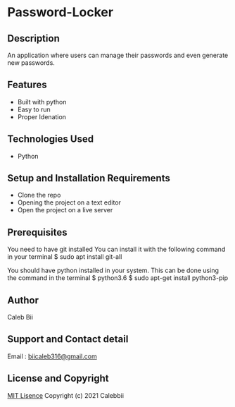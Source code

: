 # Password-Locker

## Description
An application where users can manage their passwords and even generate new passwords.

## Features
* Built with python
* Easy to run
* Proper Idenation

## Technologies Used
* Python

## Setup and Installation Requirements
* Clone the repo
* Opening the project on a text editor
* Open the project on a live server

## Prerequisites
You need to have git installed 
You can install it with the following command in your terminal $ sudo apt install git-all

You should have python installed in your system. 
This can be done using the command in the terminal $ python3.6 $ sudo apt-get install python3-pip



## Author
Caleb Bii

## Support and Contact detail
Email : biicaleb316@gmail.com

## License and Copyright
[MIT Lisence](https://github.com/Calebbii/Password-Locker/blob/master/LICENSE) Copyright (c) 2021 Calebbii
